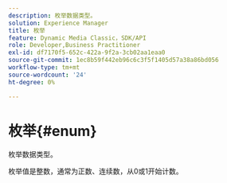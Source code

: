 ```yaml
---
description: 枚举数据类型。
solution: Experience Manager
title: 枚举
feature: Dynamic Media Classic，SDK/API
role: Developer,Business Practitioner
exl-id: df7170f5-652c-422a-9f2a-3cb02aa1eaa0
source-git-commit: 1ec8b59f442eb96c6c3f5f1405d57a38a86bd056
workflow-type: tm+mt
source-wordcount: '24'
ht-degree: 0%

---
```


# 枚举{#enum}

枚举数据类型。

枚举值是整数，通常为正数、连续数，从0或1开始计数。
